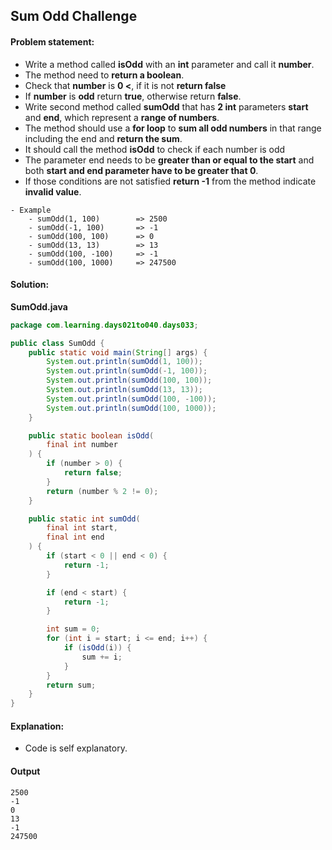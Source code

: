 Sum Odd Challenge
--

#### Problem statement:

- Write a method called **isOdd** with an **int** parameter and call it **number**.
- The method need to **return a boolean**.
- Check that **number** is **0 <**, if it is not **return false**
- If **number** is **odd** return **true**, otherwise return **false**.
- Write second method called **sumOdd** that has **2 int** parameters **start** and **end**, which represent a **range of numbers**.
- The method should use a **for loop** to **sum all odd numbers** in that range including the end and **return the sum**.
- It should call the method **isOdd** to check if each number is odd
- The parameter end needs to be **greater than or equal to the start** and both **start and end parameter have to be greater that 0**.
- If those conditions are not satisfied **return -1** from the method indicate **invalid value**.

```
- Example
	- sumOdd(1, 100)		=> 2500
	- sumOdd(-1, 100)		=> -1
	- sumOdd(100, 100)		=> 0
	- sumOdd(13, 13)		=> 13
	- sumOdd(100, -100)		=> -1
	- sumOdd(100, 1000)		=> 247500
```

#### Solution:
**SumOdd.java**
```java
package com.learning.days021to040.days033;

public class SumOdd {
    public static void main(String[] args) {
        System.out.println(sumOdd(1, 100));
        System.out.println(sumOdd(-1, 100));
        System.out.println(sumOdd(100, 100));
        System.out.println(sumOdd(13, 13));
        System.out.println(sumOdd(100, -100));
        System.out.println(sumOdd(100, 1000));
    }

    public static boolean isOdd(
        final int number
    ) {
        if (number > 0) {
            return false;
        }
        return (number % 2 != 0);
    }

    public static int sumOdd(
        final int start,
        final int end
    ) {
        if (start < 0 || end < 0) {
            return -1;
        }

        if (end < start) {
            return -1;
        }

        int sum = 0;
        for (int i = start; i <= end; i++) {
            if (isOdd(i)) {
                sum += i;
            }
        }
        return sum;
    }
}
```

#### Explanation:

- Code is self explanatory.
 
#### Output
 ```
2500
-1
0
13
-1
247500
```